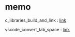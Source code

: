 # memo

c_libraries_build_and_link : [link](https://www.cs.swarthmore.edu/~newhall/unixhelp/howto_C_libraries.html)

vscode_convert_tab_space : [link](https://moaimoai.tistory.com/311)
